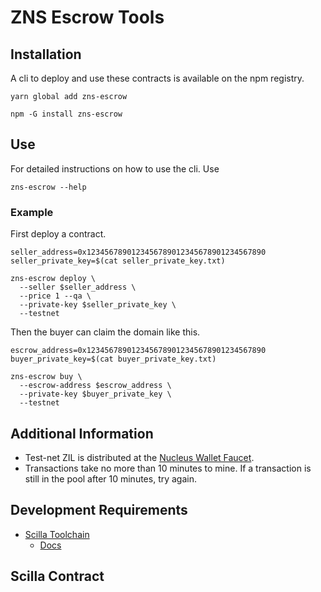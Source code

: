 # ZNS Escrow Tools

## Installation

A cli to deploy and use these contracts is available on the npm registry.

```
yarn global add zns-escrow
```

```
npm -G install zns-escrow
```

## Use

For detailed instructions on how to use the cli. Use

```
zns-escrow --help
```

### Example

First deploy a contract.

```
seller_address=0x1234567890123456789012345678901234567890
seller_private_key=$(cat seller_private_key.txt)

zns-escrow deploy \
  --seller $seller_address \
  --price 1 --qa \
  --private-key $seller_private_key \
  --testnet
```

Then the buyer can claim the domain like this.

```
escrow_address=0x1234567890123456789012345678901234567890
buyer_private_key=$(cat buyer_private_key.txt)

zns-escrow buy \
  --escrow-address $escrow_address \
  --private-key $buyer_private_key \
  --testnet
```

## Additional Information

- Test-net ZIL is distributed at the [Nucleus Wallet Faucet](https://dev-wallet.zilliqa.com/home).
- Transactions take no more than 10 minutes to mine. If a transaction is still in the pool after 10 minutes, try again.

## Development Requirements

- [Scilla Toolchain](https://github.com/Zilliqa/scilla)
  - [Docs](https://scilla.readthedocs.io/)

## Scilla Contract

